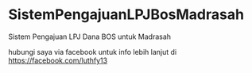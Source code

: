 # SistemPengajuanLPJBosMadrasah
Sistem Pengajuan LPJ Dana BOS untuk Madrasah

hubungi saya via facebook untuk info lebih lanjut di https://facebook.com/luthfy13
